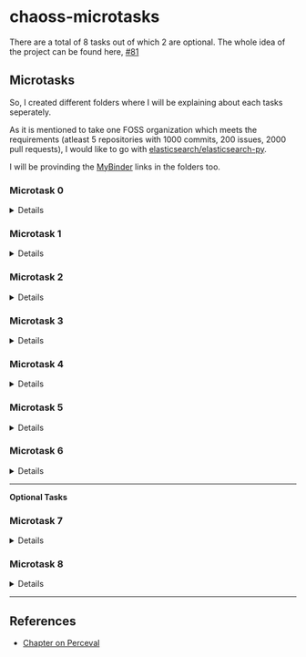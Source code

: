 # chaoss-microtasks

There are a total of 8 tasks out of which 2 are optional. The whole idea of the project can be found here, [#81](https://github.com/chaoss/wg-gmd/issues/81)

## Microtasks

So, I created different folders where I will be explaining about each tasks seperately.

As it is mentioned to take one FOSS organization which meets the requirements (atleast 5 repositories with 1000 commits, 200 issues, 2000 pull requests), I would like to go with [elasticsearch/elasticsearch-py](https://github.com/elasticsearch/elasticsearch-py).

I will be provinding the [MyBinder](https://mybinder.org/) links in the folders too.

### Microtask 0
<details>
<summary>Details</summary>
</br>
Use this <a href="https://github.com/chaoss/wg-gmd/blob/master/implementations/Code_Changes-Git.ipynb">notebook implementing the Code_Changes metric</a> (<a href="https://mybinder.org/v2/gh/chaoss/wg-gmd/master?filepath=implementations/Code_Changes-Git.ipynb">see it in MyBinder</a>) as an example of how to collect the data, producing a single JSON file per data source, with all items (commits, issues,  pull/merge requests) in it. Produce one notebook per data source (git, GitHub/GitLab issues, GitHub pull requests / GitLab merge requests) showing a summary of the contents of that file (number of items in it, and number of different identities in it counting authors/committers for git, submitters for issues and pull/merge requests). This microtask is mandatory, to show that you can retrieve data and produde a notebook showing it. In each notebook, include also the list of repositories retrieved, and the date of retrieval, using data available in the JSON file.
</details>


### Microtask 1
<details>
<summary>Details</summary>
</br>
Produce a notebook showing (and producing) a list with the activity per quarter: number of new committers, submitters of issues, and submitters of pull/merge requests, number of items (commits, issues, pull/merge requests), number of repositories with new items (all of this per quarter) as a table and as a CSV file. Use plain Python3 (eg, no Pandas) for this.
</details>


### Microtask 2
<details>
<summary>Details</summary>
</br>
Like Microtask 1, but now using <a href="http://pandas.pydata.org/">Pandas</a>.
</details>


### Microtask 3
<details>
<summary>Details</summary>
</br>
Produce a notebook with charts showing the distribution of time-to-close for issues already closed, and opened during the last year, for each of the repositories analyzed, and for all of them together. Use Pandas for this, and the Python charting library of your choice (as long as it is a FOSS module).
</details>


### Microtask 4
<details>
<summary>Details</summary>
</br>
Produce a listing of repositories, as a table and as CSV file, with the number of commits authored, issues opened, and pull/merge requests opened, during the last three months, ordered by the total number (commits plus issues plus pull requests). Use plain Python3 (eg, no Pandas) for this.
</details>


### Microtask 5
<details>
<summary>Details</summary>
</br>
Like Microtask 4, but now using <a href="http://pandas.pydata.org/">Pandas</a>.
</details>


### Microtask 6
<details>
<summary>Details</summary>
</br>
Perform any other analysis you may find interesting, based on the Perceval data you collected.
</details>

----

**Optional Tasks**

### Microtask 7

<details>
<summary>Details</summary>
</br>
Produce a pull request for any of the GrimoireLab tools, and try to follow instructions until it gets accepted. Try do do something simple that you consider useful, not necessarily fix to the code: improvement of comments, documentation or testing will usually be easier to get accepted, and very useful for the project. Please, avoid just producing a random pull request just to have another microtask: the objective is not that you get one more microtask done, but that you understand how to interact with developers in the project contributing with something that could be useful).
</details>


### Microtask 8
<details>
<summary>Details</summary>
</br>
Like Microtask 7, but for the GMD working group. You may try to fix some error (even grammatical) in the description of a metric, improve the description of a focus area, fix or improve a reference implementation, or even produce a new reference implementation proposal. As in the previous microtask, the goal is not that your contribution is accepted (which of course would be great), or that you just complete yet another microtask, but that you interact with the working group, and you understand its context and procedures.
</details>

----

## References
- [Chapter on Perceval](https://chaoss.github.io/grimoirelab-tutorial/perceval/intro.html)
